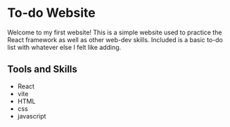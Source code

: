 # To-do Website

Welcome to my first website! This is a simple website used to practice the React framework as well as other web-dev skills. Included is a basic to-do list with whatever else I felt like adding.  

## Tools and Skills

- React
- vite
- HTML
- css
- javascript